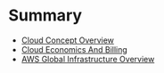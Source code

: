 # Summary

- [Cloud Concept Overview](./module_1_cloud_concept_overview.md)
- [Cloud Economics And Billing](./module_2_cloud_economics_and_billing.md)
- [AWS Global Infrastructure Overview](./module_3_aws_global_infrastructure_overviw.md)